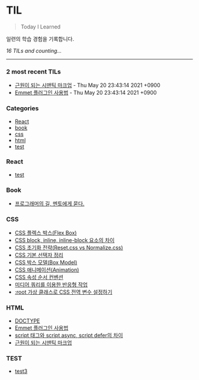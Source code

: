 # TIL

> Today I Learned

일련의 학습 경험을 기록합니다.

_16 TILs and counting..._

---

### 2 most recent TILs

- [근원이 되는 시맨틱 마크업](html/semantic.md) - Thu May 20 23:43:14 2021 +0900
- [Emmet 플러그인 사용법](html/210406_emmet.md) - Thu May 20 23:43:14 2021 +0900

### Categories

- [React](#React)
- [book](#book)
- [css](#css)
- [html](#html)
- [test](#test)

### React

- [test](React/test.md)

### Book

- [프로그래머의 길, 멘토에게 묻다.](book/apprenticeship-patterns.md)

### CSS

- [CSS 플렉스 박스(Flex Box)](css/2104030_css-flex.md)
- [CSS block, inline, inline-block 요소의 차이](css/210404_block-inline-inline-block.md)
- [CSS 초기화 전략(Reset.css vs Normalize.css)](css/210405_reset-css.md)
- [CSS 기본 선택자 정리](css/210408_css-basics.md)
- [CSS 박스 모델(Box Model)](css/210409_css-box-model.md)
- [CSS 애니메이션(Animation)](css/210429_css-animations.md)
- [CSS 속성 순서 컨벤션](css/210504-css-property-order.md)
- [미디어 쿼리를 이용한 반응형 작업](css/210514-css-media-query-basics.md)
- [:root 가상 클래스로 CSS 전역 변수 설정하기](css/root-selector.md)

### HTML

- [DOCTYPE](html/210404_doctype.md)
- [Emmet 플러그인 사용법](html/210406_emmet.md)
- [script 태그와 script async, script defer의 차이](html/210520_script-async-defer.md)
- [근원이 되는 시맨틱 마크업](html/semantic.md)

### TEST

- [test3](test/test.md)

[1]: https://simonwillison.net/2020/Apr/20/self-rewriting-readme/
[2]: https://github.com/jbranchaud/til
